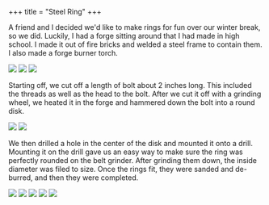 +++
title = "Steel Ring"
+++

A friend and I decided we'd like to make rings for fun over our winter break, so we did. Luckily, I had a forge sitting around that I had made in high school. I made it out of fire bricks and welded a steel frame to contain them. I also made a forge burner torch.

![](setup.jpg)
![](forge.jpg)
![](hot.jpg)

Starting off, we cut off a length of bolt about 2 inches long. This included the threads as well as the head to the bolt. After we cut it off with a grinding wheel, we heated it in the forge and hammered down the bolt into a round disk.

![](blank.jpg)
![](drilled.jpg)

We then drilled a hole in the center of the disk and mounted it onto a drill. Mounting it on the drill gave us an easy way to make sure the ring was perfectly rounded on the belt grinder. After grinding them down, the inside diameter was filed to size. Once the rings fit, they were sanded and de-burred, and then they were completed.

![](ring.jpg)
![](dremel.jpg)
![](bendone.jpg)
![](medone.webp)
![](medone2.webp)